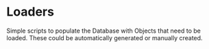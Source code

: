 # Loaders

Simple scripts to populate the Database with Objects that need to be loaded. These could be automatically generated or manually created.